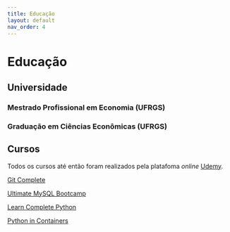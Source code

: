 ```yaml
---
title: Educação
layout: default
nav_order: 4
---
```


# Educação


## Universidade

### Mestrado Profissional em Economia (UFRGS)


### Graduação em Ciências Econômicas (UFRGS)


## Cursos

Todos os cursos até então foram realizados pela platafoma _online_ [Udemy](https://www.udemy.com/).





[Git Complete](https://www.udemy.com/course/git-complete/)

[Ultimate MySQL Bootcamp](https://www.udemy.com/course/the-ultimate-mysql-bootcamp-go-from-sql-beginner-to-expert/)


[Learn Complete Python](https://www.udemy.com/course/learn-complete-python-tutorial-in-simple-way/)

[Python in Containers](https://www.udemy.com/course/python-in-containers/)

